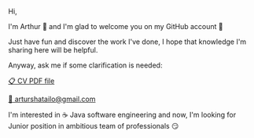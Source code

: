 <p>Hi,</p>
<p>I'm Arthur 👋 and I'm glad to welcome you on my GitHub account 🙂</p>
<p>Just have fun and discover the work I've done, I hope that knowledge I'm sharing here will be helpful.</p>
<p>Anyway, ask me if some clarification is needed: </p>

<a href="https://github.com/ArturShatailo/ArturShatailo/blob/main/CV_Software_engineer_java_Artur_Shatailo_ph.pdf">📋 CV PDF file</a>
<p></p>
<a href="mailto:arturshatailo@gmail.com">📧 arturshatailo@gmail.com</a>
<p></p>
I'm interested in ☕️ Java software engineering and now, I'm looking for Junior position in ambitious team of professionals 😏 
